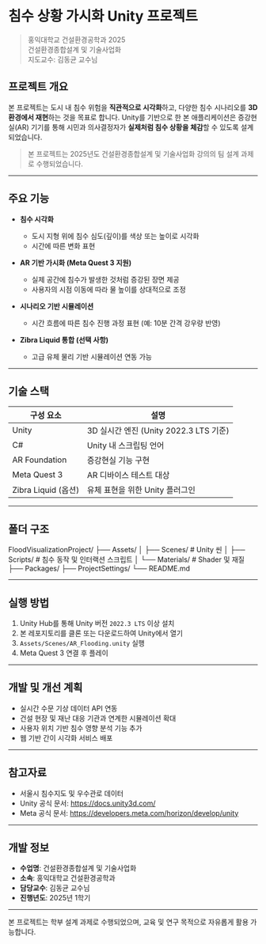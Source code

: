 # 침수 상황 가시화 Unity 프로젝트

> 홍익대학교 건설환경공학과 2025  
> 건설환경종합설계 및 기술사업화  
> 지도교수: 김동균 교수님  

## 프로젝트 개요

본 프로젝트는 도시 내 침수 위험을 **직관적으로 시각화**하고, 다양한 침수 시나리오를 **3D 환경에서 재현**하는 것을 목표로 합니다. Unity를 기반으로 한 본 애플리케이션은 증강현실(AR) 기기를 통해 시민과 의사결정자가 **실제처럼 침수 상황을 체감**할 수 있도록 설계되었습니다.

> 본 프로젝트는 2025년도 건설환경종합설계 및 기술사업화 강의의 팀 설계 과제로 수행되었습니다.

---

## 주요 기능

- **침수 시각화**  
  - 도시 지형 위에 침수 심도(깊이)를 색상 또는 높이로 시각화
  - 시간에 따른 변화 표현

- **AR 기반 가시화 (Meta Quest 3 지원)**  
  - 실제 공간에 침수가 발생한 것처럼 증강된 장면 제공  
  - 사용자의 시점 이동에 따라 물 높이를 상대적으로 조정

- **시나리오 기반 시뮬레이션**  
  - 시간 흐름에 따른 침수 진행 과정 표현 (예: 10분 간격 강우량 반영)

- **Zibra Liquid 통합 (선택 사항)**  
  - 고급 유체 물리 기반 시뮬레이션 연동 가능

---

## 기술 스택

| 구성 요소 | 설명 |
|-----------|------|
| Unity | 3D 실시간 엔진 (Unity 2022.3 LTS 기준) |
| C# | Unity 내 스크립팅 언어 |
| AR Foundation | 증강현실 기능 구현 |
| Meta Quest 3 | AR 디바이스 테스트 대상 |
| Zibra Liquid (옵션) | 유체 표현을 위한 Unity 플러그인 |

---

## 폴더 구조
FloodVisualizationProject/
├── Assets/
│ ├── Scenes/ # Unity 씬
│ ├── Scripts/ # 침수 동작 및 인터랙션 스크립트
│ └── Materials/ # Shader 및 재질
├── Packages/
├── ProjectSettings/
└── README.md


---

## 실행 방법

1. Unity Hub를 통해 Unity 버전 `2022.3 LTS` 이상 설치
2. 본 레포지토리를 클론 또는 다운로드하여 Unity에서 열기
3. `Assets/Scenes/AR_Flooding.unity` 실행
4. Meta Quest 3 연결 후 플레이

---

## 개발 및 개선 계획

- 실시간 수문 기상 데이터 API 연동
- 건설 현장 및 재난 대응 기관과 연계한 시뮬레이션 확대
- 사용자 위치 기반 침수 영향 분석 기능 추가
- 웹 기반 간이 시각화 서비스 배포

---

## 참고자료

- 서울시 침수지도 및 우수관로 데이터
- Unity 공식 문서: https://docs.unity3d.com/
- Meta 공식 문서: https://developers.meta.com/horizon/develop/unity

---

## 개발 정보

- **수업명**: 건설환경종합설계 및 기술사업화
- **소속**: 홍익대학교 건설환경공학과
- **담당교수**: 김동균 교수님
- **진행년도**: 2025년 1학기

---

본 프로젝트는 학부 설계 과제로 수행되었으며, 교육 및 연구 목적으로 자유롭게 활용 가능합니다.


